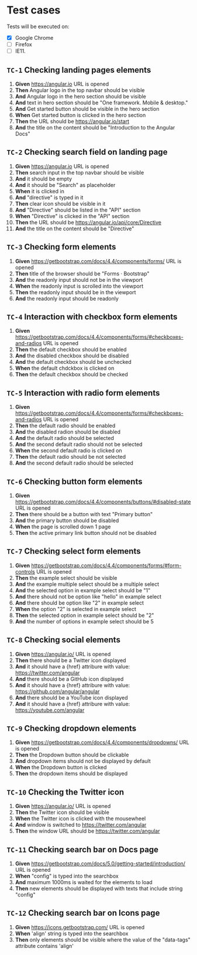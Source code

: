 # Test cases

Tests will be executed on:

-   [x] Google Chrome
-   [ ] Firefox
-   [ ] IE11.

## `TC-1` Checking landing pages elements

1. **Given** https://angular.io URL is opened
1. **Then** Angular logo in the top navbar should be visible
1. **And** Angular logo in the hero section should be visible
1. **And** text in hero section should be "One framework. Mobile & desktop."
1. **And** Get started button should be visible in the hero section
1. **When** Get started button is clicked in the hero section
1. **Then** the URL should be https://angular.io/start
1. **And** the title on the content should be "Introduction to the Angular Docs"

## `TC-2` Checking search field on landing page

1. **Given** https://angular.io URL is opened
1. **Then** search input in the top navbar should be visible
1. **And** it should be empty
1. **And** it should be "Search" as placeholder
1. **When** it is clicked in
1. **And** "directive" is typed in it
1. **Then** clear icon should be visible in it
1. **And** "Directive" should be listed in the "API" section
1. **When** "Directive" is clicked in the "API" section
1. **Then** the URL should be https://angular.io/api/core/Directive
1. **And** the title on the content should be "Directive"

## `TC-3` Checking form elements

1. **Given** https://getbootstrap.com/docs/4.4/components/forms/ URL is opened
1. **Then** title of the browser should be "Forms · Bootstrap"
1. **And** the readonly input should not be in the viewport
1. **When** the readonly input is scrolled into the viewport
1. **Then** the readonly input should be in the viewport
1. **And** the readonly input should be readonly

## `TC-4` Interaction with checkbox form elements

1. **Given** https://getbootstrap.com/docs/4.4/components/forms/#checkboxes-and-radios URL is opened
1. **Then** the default checkbox should be enabled
1. **And** the disabled checkbox should be disabled
1. **And** the default checkbox should be unchecked
1. **When** the default chdckbox is clicked on
1. **Then** the default checkbox should be checked

## `TC-5` Interaction with radio form elements

1. **Given** https://getbootstrap.com/docs/4.4/components/forms/#checkboxes-and-radios URL is opened
1. **Then** the default radio should be enabled
1. **And** the disabled radion should be disabled
1. **And** the default radio should be selected
1. **And** the second default radio should not be selected
1. **When** the second default radio is clicked on
1. **Then** the default radio should be not selected
1. **And** the second default radio should be selected

## `TC-6` Checking button form elements

1. **Given** https://getbootstrap.com/docs/4.4/components/buttons/#disabled-state URL is opened
1. **Then** there should be a button with text "Primary button"
1. **And** the primary button should be disabled
1. **When** the page is scrolled down 1 page
1. **Then** the active primary link button should not be disabled

## `TC-7` Checking select form elements

1. **Given** https://getbootstrap.com/docs/4.4/components/forms/#form-controls URL is opened
1. **Then** the example select should be visible
1. **And** the example multiple select should be a multiple select
1. **And** the selected option in example select should be "1"
1. **And** there should not be option like "hello" in example select
1. **And** there should be option like "2" in example select
1. **When** the option "2" is selected in example select
1. **Then** the selected option in example select should be "2"
1. **And** the number of options in example select should be 5


## `TC-8` Checking social elements

1. **Given** https://angular.io/ URL is opened
1. **Then** there should be a Twitter icon displayed
1. **And**  it should have a {href} attribure with value: https://twitter.com/angular
1. **And** there should be a GitHub icon displayed
1. **And**  it should have a {href} attribure with value: https://github.com/angular/angular
1. **And** there should be a YouTube icon displayed
1. **And**  it should have a {href} attribure with value: https://youtube.com/angular


## `TC-9` Checking dropdown elements

1. **Given** https://getbootstrap.com/docs/4.4/components/dropdowns/ URL is opened
1. **Then** the Dropdown button should be clickable
1. **And** dropdown items should not be displayed by default
1. **When** the Dropdown button is clicked
1. **Then** the dropdown items should be displayed


## `TC-10` Checking the Twitter icon

1. **Given** https://angular.io/ URL is opened
1. **Then** the Twitter icon should be visible
1. **When** the Twitter icon is clicked with the mousewheel
1. **And** window is switched to https://twitter.com/angular
1. **Then** the window URL should be https://twitter.com/angular


## `TC-11` Checking search bar on Docs page

1. **Given** https://getbootstrap.com/docs/5.0/getting-started/introduction/ URL is opened
1. **When** "config" is typed into the searchbox
2. **And**  maximum 1000ms is waited for the elements to load
3. **Then** new elements should be displayed with texts that include string "config"


## `TC-12` Checking search bar on Icons page

1. **Given** https://icons.getbootstrap.com/ URL is opened
1. **When** 'align' string is typed into the searchbox
1. **Then**  only elements should be visible where the value of the "data-tags" attribute contains 'align'